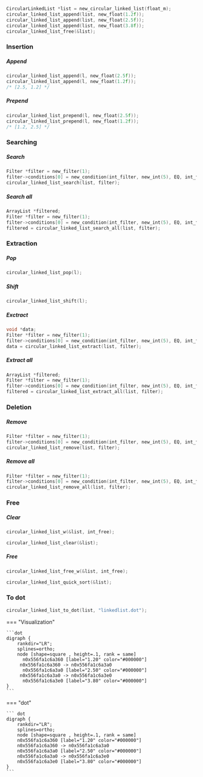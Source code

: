 

```c 
CircularLinkedList *list = new_circular_linked_list(float_m);
circular_linked_list_append(list, new_float(1.2f));  
circular_linked_list_append(list, new_float(2.5f));  
circular_linked_list_append(list, new_float(3.8f));
circular_linked_list_free(&list); 
```


### Insertion

##### Append
```c
circular_linked_list_append(l, new_float(2.5f));
circular_linked_list_append(l, new_float(1.2f));
/* [2.5, 1.2] */
```

##### Prepend
```c
circular_linked_list_prepend(l, new_float(2.5f));
circular_linked_list_prepend(l, new_float(1.2f));
/* [1.2, 2.5] */
```


### Searching
##### Search
```c
Filter *filter = new_filter(1);
filter->conditions[0] = new_condition(int_filter, new_int(5), EQ, int_free);
circular_linked_list_search(list, filter);
```
##### Search all
```c
ArrayList *filtered;
Filter *filter = new_filter(1);
filter->conditions[0] = new_condition(int_filter, new_int(5), EQ, int_free);
filtered = circular_linked_list_search_all(list, filter);
```

### Extraction

##### Pop
```c
circular_linked_list_pop(l);
```
##### Shift
```c
circular_linked_list_shift(l);
```

##### Exctract
```c
void *data;
Filter *filter = new_filter(1);
filter->conditions[0] = new_condition(int_filter, new_int(5), EQ, int_free);
data = circular_linked_list_extract(list, filter);
```
##### Extract all
```c
ArrayList *filtered;
Filter *filter = new_filter(1);
filter->conditions[0] = new_condition(int_filter, new_int(5), EQ, int_free);
filtered = circular_linked_list_extract_all(list, filter);
```

### Deletion
##### Remove
```c
Filter *filter = new_filter(1);
filter->conditions[0] = new_condition(int_filter, new_int(5), EQ, int_free);
circular_linked_list_remove(list, filter);
```
##### Remove all
```c
Filter *filter = new_filter(1);
filter->conditions[0] = new_condition(int_filter, new_int(5), EQ, int_free);
circular_linked_list_remove_all(list, filter);
```

### Free
##### Clear
```c
circular_linked_list_w(&list, int_free);
```
```c
circular_linked_list_clear(&list);
```
##### Free
```c
circular_linked_list_free_w(&list, int_free);
```
```c
circular_linked_list_quick_sort(&list);
```

### To dot
```c
circular_linked_list_to_dot(list, "linkedlist.dot");
```

=== "Visualization"

    ```dot
    digraph {
        rankdir="LR";
        splines=ortho;
        node [shape=square , height=.1, rank = same]
          n0x556fa1c6a360 [label="1.20" color="#000000"]
         n0x556fa1c6a360 -> n0x556fa1c6a3a0
          n0x556fa1c6a3a0 [label="2.50" color="#000000"]
         n0x556fa1c6a3a0 -> n0x556fa1c6a3e0
          n0x556fa1c6a3e0 [label="3.80" color="#000000"]
    }
    ```

=== "dot"

    ``` dot
    digraph {
        rankdir="LR";
        splines=ortho;
        node [shape=square , height=.1, rank = same]
        n0x556fa1c6a360 [label="1.20" color="#000000"]
        n0x556fa1c6a360 -> n0x556fa1c6a3a0
        n0x556fa1c6a3a0 [label="2.50" color="#000000"]
        n0x556fa1c6a3a0 -> n0x556fa1c6a3e0
        n0x556fa1c6a3e0 [label="3.80" color="#000000"]
    }
    ```